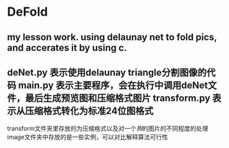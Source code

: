 # DeFold
my lesson work. using delaunay net to fold pics, and accerates it by using c.
---
deNet.py 表示使用delaunay triangle分割图像的代码
main.py 表示主要程序，会在执行中调用deNet文件，最后生成预览图和压缩格式图片
transform.py 表示从压缩格式转化为标准24位图格式
---
transform文件夹里存放的为压缩格式以及对一个*狗*的图片的不同程度的处理
image文件夹中存放的是一些实例，可以对比解释算法可行性
